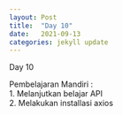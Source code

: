```yaml
---
layout: Post
title:  "Day 10"
date:   2021-09-13
categories: jekyll update
---
```

Day 10 <br/>
<p>
Pembelajaran Mandiri : <br/>
1. Melanjutkan belajar API <br/>
2. Melakukan installasi axios 
</p>

[jekyll-docs]: https://jekyllrb.com/docs/home
[jekyll-gh]:   https://github.com/jekyll/jekyll
[jekyll-talk]: https://talk.jekyllrb.com/
